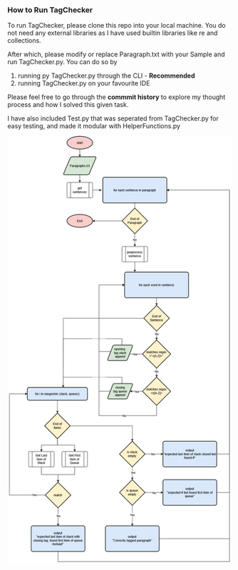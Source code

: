 <h3> How to Run TagChecker </h3>

To run TagChecker, please clone this repo into your local machine.
You do not need any external libraries as I have used builtin libraries like re and collections.

After which, please modify or replace Paragraph.txt with your Sample and run TagChecker.py. You can do so by
1. running py TagChecker.py through the CLI - <b>Recommended</b>
2. running TagChecker.py on your favourite IDE

Please feel free to go through the <b>commmit history</b> to explore my thought process and how I solved
this given task. 

I have also included Test.py that was seperated from TagChecker.py for easy testing, and made it modular with HelperFunctions.py

![Methodology of tag checker](methodology.png)